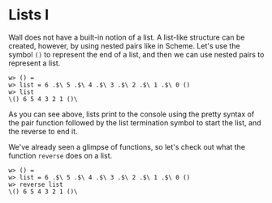 # Lists I

Wall does not have a built-in notion of a list.  A list-like structure can be created, however, by using nested pairs like in Scheme.  Let's use the symbol `()` to represent the end of a list, and then we can use nested pairs to represent a list.

```
w> () =
w> list = 6 .$\ 5 .$\ 4 .$\ 3 .$\ 2 .$\ 1 .$\ 0 ()
w> list
\() 6 5 4 3 2 1 ()\
```

As you can see above, lists print to the console using the pretty syntax of the pair function followed by the list termination symbol to start the list, and the reverse to end it.

We've already seen a glimpse of functions, so let's check out what the function `reverse` does on a list.

```
w> () =
w> list = 6 .$\ 5 .$\ 4 .$\ 3 .$\ 2 .$\ 1 .$\ 0 ()
w> reverse list
\() 6 5 4 3 2 1 ()\
```